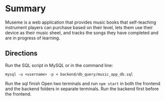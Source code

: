 # Summary
Museme is a web application that provides music books that self-teaching instrument players can purchase based on their level, lets them use their device as their music sheet, and tracks the songs they have completed and are in progress of learning. 

## Directions
Run the SQL script in MySQL or in the command line:
```
mysql -u <username> -p < backend/db_query/music_app_db.sql
```
Run the sql finish Open two terminals and run `npm start` in both the frontend and the backend folders in separate terminals. Run the backend first before the frontend. 
